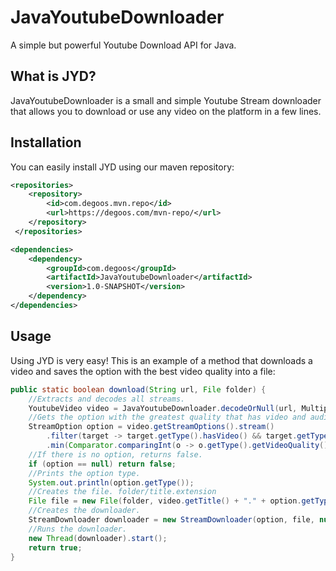 # JavaYoutubeDownloader
A simple but powerful Youtube Download API for Java.

<h2><b>What is JYD?</b></h2>
JavaYoutubeDownloader is a small and simple Youtube Stream downloader 
that allows you to download or use any video on the platform in a
few lines.

<h2><b>Installation</b></h2>

You can easily install JYD using our maven repository:

```xml
<repositories>
    <repository>
        <id>com.degoos.mvn.repo</id>
        <url>https://degoos.com/mvn-repo/</url>
    </repository>
 </repositories>

<dependencies>
    <dependency>
        <groupId>com.degoos</groupId>
        <artifactId>JavaYoutubeDownloader</artifactId>
        <version>1.0-SNAPSHOT</version>
    </dependency>
</dependencies>
```

<h2><b>Usage</b></h2>

Using JYD is very easy! This is an example of a method that downloads a video and saves the option with
the best video quality into a file:

```java
public static boolean download(String url, File folder) {
	//Extracts and decodes all streams.
	YoutubeVideo video = JavaYoutubeDownloader.decodeOrNull(url, MultipleDecoderMethod.AND, "html", "embedded");
	//Gets the option with the greatest quality that has video and audio.
	StreamOption option = video.getStreamOptions().stream()
		.filter(target -> target.getType().hasVideo() && target.getType().hasAudio())
		.min(Comparator.comparingInt(o -> o.getType().getVideoQuality().ordinal())).orElse(null);
	//If there is no option, returns false.
	if (option == null) return false;
	//Prints the option type.
	System.out.println(option.getType());
	//Creates the file. folder/title.extension
	File file = new File(folder, video.getTitle() + "." + option.getType().getContainer().toString().toLowerCase());
	//Creates the downloader.
	StreamDownloader downloader = new StreamDownloader(option, file, null);
	//Runs the downloader.
	new Thread(downloader).start();
	return true;
}
```
